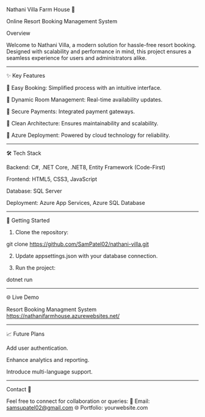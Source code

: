 Nathani Villa Farm House 🏡

Online Resort Booking Management System

Overview

Welcome to Nathani Villa, a modern solution for hassle-free resort booking. Designed with scalability and performance in mind, this project ensures a seamless experience for users and administrators alike.

---

✨ Key Features

🔹 Easy Booking: Simplified process with an intuitive interface.

🔹 Dynamic Room Management: Real-time availability updates.

🔹 Secure Payments: Integrated payment gateways.

🔹 Clean Architecture: Ensures maintainability and scalability.

🔹 Azure Deployment: Powered by cloud technology for reliability.



---

🛠️ Tech Stack

Backend: C#, .NET Core, .NET8, Entity Framework (Code-First)

Frontend: HTML5, CSS3, JavaScript

Database: SQL Server

Deployment: Azure App Services, Azure SQL Database



---

🚀 Getting Started

1. Clone the repository:

git clone https://github.com/SamPatel02/nathani-villa.git


2. Update appsettings.json with your database connection.


3. Run the project:

dotnet run


---

🌐 Live Demo

Resort Booking Managment System
https://nathanifarmhouse.azurewebsites.net/

---

📈 Future Plans

Add user authentication.

Enhance analytics and reporting.

Introduce multi-language support.



---

Contact 💬

Feel free to connect for collaboration or queries:
📧 Email: samsupatel02@gmail.com
🌐 Portfolio: yourwebsite.com

